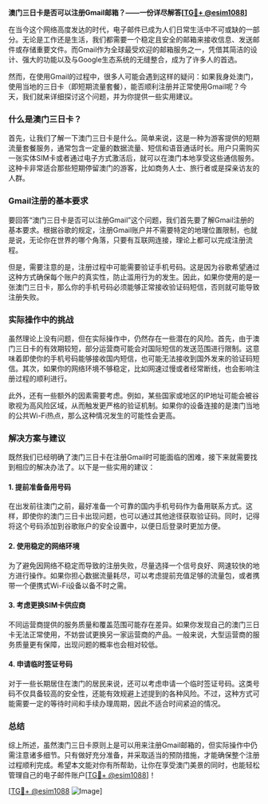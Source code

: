 **澳门三日卡是否可以注册Gmail邮箱？——一份详尽解答[[TG💪+ @esim1088](https://t.me/s/esim1088)]**

在当今这个网络高度发达的时代，电子邮件已成为人们日常生活中不可或缺的一部分。无论是工作还是生活，我们都需要一个稳定且安全的邮箱来接收信息、发送邮件或存储重要文件。而Gmail作为全球最受欢迎的邮箱服务之一，凭借其简洁的设计、强大的功能以及与Google生态系统的无缝整合，成为了许多人的首选。

然而，在使用Gmail的过程中，很多人可能会遇到这样的疑问：如果我身处澳门，使用当地的三日卡（即短期流量套餐），能否顺利注册并正常使用Gmail呢？今天，我们就来详细探讨这个问题，并为你提供一些实用建议。

### 什么是澳门三日卡？

首先，让我们了解一下澳门三日卡是什么。简单来说，这是一种为游客提供的短期流量套餐服务，通常包含一定量的数据流量、短信和语音通话时长。用户只需购买一张实体SIM卡或者通过电子方式激活后，就可以在澳门本地享受这些通信服务。这种卡非常适合那些短期停留澳门的游客，比如商务人士、旅行者或是探亲访友的人群。

### Gmail注册的基本要求

要回答“澳门三日卡是否可以注册Gmail”这个问题，我们首先要了解Gmail注册的基本要求。根据谷歌的规定，注册Gmail账户并不需要特定的地理位置限制，也就是说，无论你在世界的哪个角落，只要有互联网连接，理论上都可以完成注册流程。

但是，需要注意的是，注册过程中可能需要验证手机号码。这是因为谷歌希望通过这种方式确保每个账户的真实性，防止滥用行为的发生。因此，如果你使用的是一张澳门三日卡，那么你的手机号码必须能够正常接收验证码短信，否则就可能导致注册失败。

### 实际操作中的挑战

虽然理论上没有问题，但在实际操作中，仍然存在一些潜在的风险。首先，由于澳门三日卡的有效期较短，部分运营商可能会对国际短信的发送范围进行限制。这意味着即使你的手机号码能够接收国内短信，也可能无法接收到国外发来的验证码短信。其次，如果你的网络环境不够稳定，比如网速过慢或者经常断线，也会影响注册过程的顺利进行。

此外，还有一些额外的因素需要考虑。例如，某些国家或地区的IP地址可能会被谷歌视为高风险区域，从而触发更严格的验证机制。如果你的设备连接的是澳门当地的公共Wi-Fi热点，那么这种情况发生的可能性会更高。

### 解决方案与建议

既然我们已经明确了澳门三日卡在注册Gmail时可能面临的困难，接下来就需要找到相应的解决办法了。以下是一些实用的建议：

#### 1. 提前准备备用号码
在出发前往澳门之前，最好准备一个可靠的国内手机号码作为备用联系方式。这样，即使你的澳门三日卡出现问题，也可以通过其他途径获取验证码。同时，记得将这个号码添加到谷歌账户的安全设置中，以便日后登录时更加方便。

#### 2. 使用稳定的网络环境
为了避免因网络不稳定而导致的注册失败，尽量选择一个信号良好、网速较快的地方进行操作。如果你担心数据流量耗尽，可以考虑提前充值足够的流量包，或者携带一个便携式Wi-Fi设备以备不时之需。

#### 3. 考虑更换SIM卡供应商
不同运营商提供的服务质量和覆盖范围可能存在差异。如果你发现自己的澳门三日卡无法正常使用，不妨尝试更换另一家运营商的产品。一般来说，大型运营商的服务质量更有保障，出现问题的概率也会相对较低。

#### 4. 申请临时签证号码
对于一些长期居住在澳门的居民来说，还可以考虑申请一个临时签证号码。这类号码不仅具备较高的安全性，还能有效规避上述提到的各种风险。不过，这种方式可能需要一定的等待时间和手续办理周期，因此不适合时间紧迫的情况。

### 总结

综上所述，虽然澳门三日卡原则上是可以用来注册Gmail邮箱的，但实际操作中仍需注意诸多细节。只有做好充分准备，并采取适当的预防措施，才能确保整个注册过程顺利完成。希望本文能对你有所帮助，让你在享受澳门美景的同时，也能轻松管理自己的电子邮件账户[[TG💪+ @esim1088](https://t.me/s/esim1088)]！

[[TG💪+ @esim1088](https://t.me/s/esim1088) ![Image](https://i.postimg.cc/4NQfJmqS/Snipaste-2025-05-13-00-14-12.png)]
